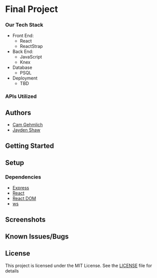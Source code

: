 # Final Project


### Our Tech Stack
* Front End:
    * React
    * ReactStrap
* Back End:
    * JavaScript
    * Knex
* Database
    * PSQL
* Deployment
    * TBD

### APIs Utilized


## Authors
* [Cam Gehmlich](https://github.com/cgehmlich)
* [Jayden Shaw](https://github.com/jshaw990)

## Getting Started

## Setup

### Dependencies
* [Express](https://www.npmjs.com/package/express)
* [React](https://www.npmjs.com/package/react)
* [React DOM](https://www.npmjs.com/package/react-dom)
* [ws](https://www.npmjs.com/package/ws)

## Screenshots

## Known Issues/Bugs

## License
This project is licensed under the MIT License. See the [LICENSE](LICENSE) file for details
